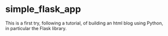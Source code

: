# simple_flask_app

This is a first try, following a tutorial, of building an html blog using Python, in particular the Flask library.
